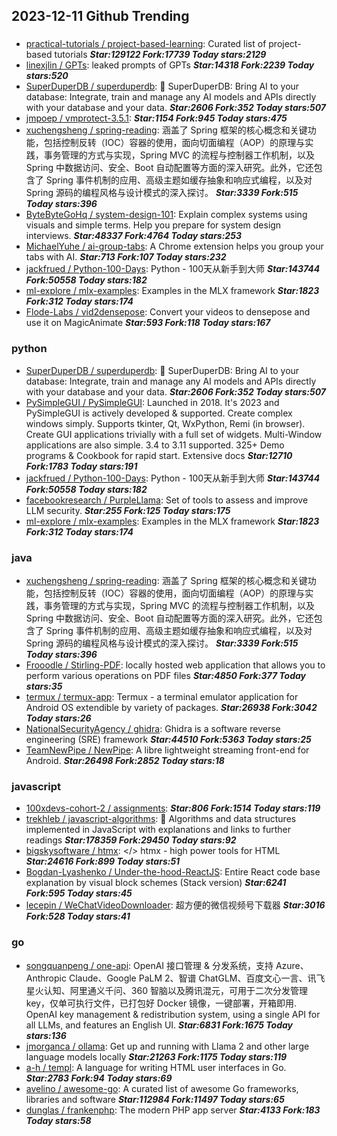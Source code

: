 ## 2023-12-11 Github Trending

### 
* [practical-tutorials / project-based-learning](https://github.com/practical-tutorials/project-based-learning): Curated list of project-based tutorials ***Star:129122 Fork:17739 Today stars:2129***
* [linexjlin / GPTs](https://github.com/linexjlin/GPTs): leaked prompts of GPTs ***Star:14318 Fork:2239 Today stars:520***
* [SuperDuperDB / superduperdb](https://github.com/SuperDuperDB/superduperdb): 🔮 SuperDuperDB: Bring AI to your database: Integrate, train and manage any AI models and APIs directly with your database and your data. ***Star:2606 Fork:352 Today stars:507***
* [jmpoep / vmprotect-3.5.1](https://github.com/jmpoep/vmprotect-3.5.1):  ***Star:1154 Fork:945 Today stars:475***
* [xuchengsheng / spring-reading](https://github.com/xuchengsheng/spring-reading): 涵盖了 Spring 框架的核心概念和关键功能，包括控制反转（IOC）容器的使用，面向切面编程（AOP）的原理与实践，事务管理的方式与实现，Spring MVC 的流程与控制器工作机制，以及 Spring 中数据访问、安全、Boot 自动配置等方面的深入研究。此外，它还包含了 Spring 事件机制的应用、高级主题如缓存抽象和响应式编程，以及对 Spring 源码的编程风格与设计模式的深入探讨。 ***Star:3339 Fork:515 Today stars:396***
* [ByteByteGoHq / system-design-101](https://github.com/ByteByteGoHq/system-design-101): Explain complex systems using visuals and simple terms. Help you prepare for system design interviews. ***Star:48337 Fork:4764 Today stars:253***
* [MichaelYuhe / ai-group-tabs](https://github.com/MichaelYuhe/ai-group-tabs): A Chrome extension helps you group your tabs with AI. ***Star:713 Fork:107 Today stars:232***
* [jackfrued / Python-100-Days](https://github.com/jackfrued/Python-100-Days): Python - 100天从新手到大师 ***Star:143744 Fork:50558 Today stars:182***
* [ml-explore / mlx-examples](https://github.com/ml-explore/mlx-examples): Examples in the MLX framework ***Star:1823 Fork:312 Today stars:174***
* [Flode-Labs / vid2densepose](https://github.com/Flode-Labs/vid2densepose): Convert your videos to densepose and use it on MagicAnimate ***Star:593 Fork:118 Today stars:167***

### python
* [SuperDuperDB / superduperdb](https://github.com/SuperDuperDB/superduperdb): 🔮 SuperDuperDB: Bring AI to your database: Integrate, train and manage any AI models and APIs directly with your database and your data. ***Star:2606 Fork:352 Today stars:507***
* [PySimpleGUI / PySimpleGUI](https://github.com/PySimpleGUI/PySimpleGUI): Launched in 2018. It's 2023 and PySimpleGUI is actively developed & supported. Create complex windows simply. Supports tkinter, Qt, WxPython, Remi (in browser). Create GUI applications trivially with a full set of widgets. Multi-Window applications are also simple. 3.4 to 3.11 supported. 325+ Demo programs & Cookbook for rapid start. Extensive docs ***Star:12710 Fork:1783 Today stars:191***
* [jackfrued / Python-100-Days](https://github.com/jackfrued/Python-100-Days): Python - 100天从新手到大师 ***Star:143744 Fork:50558 Today stars:182***
* [facebookresearch / PurpleLlama](https://github.com/facebookresearch/PurpleLlama): Set of tools to assess and improve LLM security. ***Star:255 Fork:125 Today stars:175***
* [ml-explore / mlx-examples](https://github.com/ml-explore/mlx-examples): Examples in the MLX framework ***Star:1823 Fork:312 Today stars:174***

### java
* [xuchengsheng / spring-reading](https://github.com/xuchengsheng/spring-reading): 涵盖了 Spring 框架的核心概念和关键功能，包括控制反转（IOC）容器的使用，面向切面编程（AOP）的原理与实践，事务管理的方式与实现，Spring MVC 的流程与控制器工作机制，以及 Spring 中数据访问、安全、Boot 自动配置等方面的深入研究。此外，它还包含了 Spring 事件机制的应用、高级主题如缓存抽象和响应式编程，以及对 Spring 源码的编程风格与设计模式的深入探讨。 ***Star:3339 Fork:515 Today stars:396***
* [Frooodle / Stirling-PDF](https://github.com/Frooodle/Stirling-PDF): locally hosted web application that allows you to perform various operations on PDF files ***Star:4850 Fork:377 Today stars:35***
* [termux / termux-app](https://github.com/termux/termux-app): Termux - a terminal emulator application for Android OS extendible by variety of packages. ***Star:26938 Fork:3042 Today stars:26***
* [NationalSecurityAgency / ghidra](https://github.com/NationalSecurityAgency/ghidra): Ghidra is a software reverse engineering (SRE) framework ***Star:44510 Fork:5363 Today stars:25***
* [TeamNewPipe / NewPipe](https://github.com/TeamNewPipe/NewPipe): A libre lightweight streaming front-end for Android. ***Star:26498 Fork:2852 Today stars:18***

### javascript
* [100xdevs-cohort-2 / assignments](https://github.com/100xdevs-cohort-2/assignments):  ***Star:806 Fork:1514 Today stars:119***
* [trekhleb / javascript-algorithms](https://github.com/trekhleb/javascript-algorithms): 📝 Algorithms and data structures implemented in JavaScript with explanations and links to further readings ***Star:178359 Fork:29450 Today stars:92***
* [bigskysoftware / htmx](https://github.com/bigskysoftware/htmx): </> htmx - high power tools for HTML ***Star:24616 Fork:899 Today stars:51***
* [Bogdan-Lyashenko / Under-the-hood-ReactJS](https://github.com/Bogdan-Lyashenko/Under-the-hood-ReactJS): Entire React code base explanation by visual block schemes (Stack version) ***Star:6241 Fork:595 Today stars:45***
* [lecepin / WeChatVideoDownloader](https://github.com/lecepin/WeChatVideoDownloader): 超方便的微信视频号下载器 ***Star:3016 Fork:528 Today stars:41***

### go
* [songquanpeng / one-api](https://github.com/songquanpeng/one-api): OpenAI 接口管理 & 分发系统，支持 Azure、Anthropic Claude、Google PaLM 2、智谱 ChatGLM、百度文心一言、讯飞星火认知、阿里通义千问、360 智脑以及腾讯混元，可用于二次分发管理 key，仅单可执行文件，已打包好 Docker 镜像，一键部署，开箱即用. OpenAI key management & redistribution system, using a single API for all LLMs, and features an English UI. ***Star:6831 Fork:1675 Today stars:136***
* [jmorganca / ollama](https://github.com/jmorganca/ollama): Get up and running with Llama 2 and other large language models locally ***Star:21263 Fork:1175 Today stars:119***
* [a-h / templ](https://github.com/a-h/templ): A language for writing HTML user interfaces in Go. ***Star:2783 Fork:94 Today stars:69***
* [avelino / awesome-go](https://github.com/avelino/awesome-go): A curated list of awesome Go frameworks, libraries and software ***Star:112984 Fork:11497 Today stars:65***
* [dunglas / frankenphp](https://github.com/dunglas/frankenphp): The modern PHP app server ***Star:4133 Fork:183 Today stars:58***
